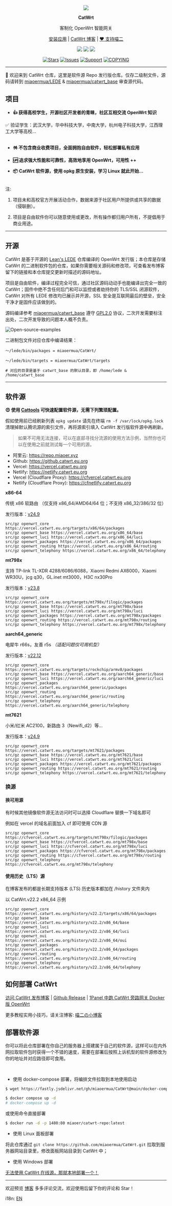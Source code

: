 <p align="center">
<img src="https://fastly.jsdelivr.net/gh/miaoermua/static@main/images/CatWrt_bannerlogo.jpg">
</p>

<p align="center">
<b>CatWrt</b>
</p>

<div align="center">

客制化 OpenWrt 智能网关

[安装应用](https://www.miaoer.net/posts/network/catwrt-install-application) | [CatWrt 博客](https://www.miaoer.net/posts/network/catwrt) | [❤️ 支持喵二](https://www.miaoer.net/sponsor)

<!---  [![](https://img.shields.io/badge/blog-@CatWrt.svg)](https://www.miaoer.net/network/catwrt)  --->

[![](https://img.shields.io/github/v/release/miaoermua/CatWrt)](https://github.com/miaoermua/CatWrt/releases)
[![](https://img.shields.io/docker/stars/miaoer/catwrt-repo)](https://hub.docker.com/r/miaoer/catwrt-repo)
[![](https://img.shields.io/docker/image-size/miaoer/catwrt-repo)](https://hub.docker.com/r/miaoer/catwrt-repo)

[![Stars](https://m3-markdown-badges.vercel.app/stars/3/3/miaoermua/CatWrt)](https://github.com/miaoermua/CatWrt)
[![Issues](https://m3-markdown-badges.vercel.app/issues/1/2/miaoermua/CatWrt)](https://github.com/miaoermua/CatWrt/issues)
[![Support](https://ziadoua.github.io/m3-Markdown-Badges/badges/Sponsor/sponsor1.svg)](https://www.miaoer.net/sponsor)
[![COPYING](https://ziadoua.github.io/m3-Markdown-Badges/badges/LicenceGPLv2/licencegplv23.svg)](https://github.com/miaoermua/CatWrt/blob/main/COPYING)

</div>

***

🐧 欢迎来到 CatWrt 仓库，这里是软件源 Repo 发行版仓库。仅存二级制文件，源码请转到 [miaoermua/LEDE](https://github.com/miaoermua/lede) & [miaoermua/catwrt_base](https://github.com/miaoermua/catwrt_base) 审查源代码。

## 项目

<!--
<img src="https://fastly.jsdelivr.net/gh/miaoermua/static@main/images/CatWrt_gh.jpg">
--->

- **👍 获得高校学生，开源社区开发者的青睐，社区互相交流 OpenWrt 知识**<br>

✅ 验证学生：武汉大学，华中科技大学，中南大学，杭州电子科技大学，江西理工大学等高校...<br><br>

- **🪅 不包含商业收费项目，全面拥抱自由软件，轻松部署私有应用**<br>

- **🆙 追求强大性能和可靠性，高效地享用 OpenWrt，可用性 ++**<br>

- **📦 CatWrt 软件源，使用 opkg 原生安装，学习 Linux 就此开始...**<br><br>

注:

1. 项目未和高校官方开展活动合作，数据来源于社区用户所提供或共享的数据（侵联删）。

2. 项目是自由软件你可以随意使用或更改，所有操作都归用户所有，不提倡用于商业用途。

***

## 开源

CatWrt 是基于开源的 [Lean's LEDE](https://github.com/coolsnowwolf/lede) 仓库编译的 OpenWrt 发行版；本仓库是存储 CatWrt 的二进制软件包的仓库，如果你需要相关源码和修改项，可查看发布博客留下的链接和本仓库提交更新时描述的源码地址。

项目是自由软件，编译过程完全可信，通过社区源码动动手也能编译出完全一致的 CatWrt；固件中绝不含任何后门和可以监控或者劫持你的 TLS/SSL 闭源软件，CatWrt 对所有 LEDE 修改均已展示并开源，SSL 安全是互联网最后的壁垒，安全干净才是固件应该做到的。

源码编译参考 [miaoermua/catwrt_base](https://github.com/miaoermua/catwrt_base) 遵守 [GPL2.0](https://github.com/miaoermua/CatWrt/blob/main/COPYING) 协议，二次开发需要标注出处，二次开发导致的问题本人概不负责。

![Open-source-examples](https://fastly.jsdelivr.net/gh/miaoermua/static@main/blog/23-02-28/opensource.jpg)

二进制包文件对应仓库中编译结果：

```
～/lede/bin/packages = miaoermua/CatWrt/

～/lede/bin/targets = miaoermua/CatWrt/targets

# 对应的目录是基于 catwrt_base 的默认目录，即 /home/lede & /home/catwrt_base
```

***

## 软件源

**😍 使用 [Cattools](https://www.miaoer.net/posts/blog/cattools) 可快速配置软件源，无需下列繁琐配置。**

假如使用前已经刷新列表 `opkg update` 请先在终端 `rm -f /var/lock/opkg.lock` 清理掉默认腾讯源的索引文件，再将源索引填入 CatWrt 发行版软件源中再刷新。

> 如果不可用无法连接，可以在底部寻找分流源的使用方法示例，当然你也可以在使用之前就测试每一个可用的源。

- 阿里云: https://repo.miaoer.xyz
- Github: https://github.catwrt.eu.org
- Vercel: https://vercel.catwrt.eu.org
- Netlify: https://netlify.catwrt.eu.org
- Vercel (Cloudflare Proxy): https://cfvercel.catwrt.eu.org
- Netlify (Cloudflare Proxy): https://cfnetlify.catwrt.eu.org

**x86-64**

传统 x86 软路由 （仅支持 x86_64/AMD64/64 位；不支持 x86_32/386/32 位）

发行版本：[v24.9](https://www.miaoer.net/posts/network/CatWrt.v24.9.amd64)

```mirrors
src/gz openwrt_core https://vercel.catwrt.eu.org/targets/x86/64/packages
src/gz openwrt_base https://vercel.catwrt.eu.org/x86_64/base
src/gz openwrt_luci https://vercel.catwrt.eu.org/x86_64/luci
src/gz openwrt_packages https://vercel.catwrt.eu.org/x86_64/packages
src/gz openwrt_routing https://vercel.catwrt.eu.org/x86_64/routing
src/gz openwrt_telephony https://vercel.catwrt.eu.org/x86_64/telephony
```

**mt798x**

支持 TP-link TL-XDR 4288/6086/6088，Xiaomi Redmi AX6000，Xiaomi WR30U，jcg q30，GL.inet mt3000，H3C nx30Pro

发行版本：[v23.8](https://www.miaoer.net/posts/network/catwrt.v23.8)

```mirrors
src/gz openwrt_core https://vercel.catwrt.eu.org/targets/mt798x/filogic/packages
src/gz openwrt_base https://vercel.catwrt.eu.org/mt798x/base
src/gz openwrt_luci https://vercel.catwrt.eu.org/mt798x/luci
src/gz openwrt_packages https://vercel.catwrt.eu.org/mt798x/packages
src/gz openwrt_routing https://vercel.catwrt.eu.org/mt798x/routing
src/gz openwrt_telephony https://vercel.catwrt.eu.org/mt798x/telephony
```

**aarch64_generic**

电犀牛 r66s，友善 r5s *（适配问题仅可用机型）*

发行版本：[v22.12](https://www.miaoer.net/posts/network/catwrt-v22.12-arm)

```mirrors
src/gz openwrt_core https://vercel.catwrt.eu.org/targets/rockchip/armv8/packages
src/gz openwrt_base https://vercel.catwrt.eu.org/aarch64_generic/base
src/gz openwrt_luci https://vercel.catwrt.eu.org/aarch64_generic/luci
src/gz openwrt_packages https://vercel.catwrt.eu.org/aarch64_generic/packages
src/gz openwrt_routing https://vercel.catwrt.eu.org/aarch64_generic/routing
src/gz openwrt_telephony https://vercel.catwrt.eu.org/aarch64_generic/telephony
```

**mt7621**

小米/红米 AC2100，新路由 3（Newifi_d2）等...

发行版本：[v24.9](https://www.miaoer.net/posts/network/CatWrt.v24.9.mt7621)

```mirrors
src/gz openwrt_core https://vercel.catwrt.eu.org/targets/mt7621/packages
src/gz openwrt_base https://vercel.catwrt.eu.org/mt7621/base
src/gz openwrt_luci https://vercel.catwrt.eu.org/mt7621/luci
src/gz openwrt_packages https://vercel.catwrt.eu.org/mt7621/packages
src/gz openwrt_routing https://vercel.catwrt.eu.org/mt7621/routing
src/gz openwrt_telephony https://vercel.catwrt.eu.org/mt7621/telephony
```

### 换源

#### 换可用源

有时候其他镜像软件源无法访问时可以选择 Cloudflare 替换一下域名即可

例如在 vercel 的域名前面加入 cf 即可使用 CDN 源

```mirrors
src/gz openwrt_core https://cfvercel.catwrt.eu.org/targets/mt798x/filogic/packages
src/gz openwrt_base https://cfvercel.catwrt.eu.org/mt798x/base
src/gz openwrt_luci https://cfvercel.catwrt.eu.org/mt798x/luci
src/gz openwrt_packages https://cfvercel.catwrt.eu.org/mt798x/packages
src/gz openwrt_routing https://cfvercel.catwrt.eu.org/mt798x/routing
src/gz openwrt_telephony https://cfvercel.catwrt.eu.org/mt798x/telephony
```

#### 使用历史（LTS）源

在博客发布的都是长期支持版本 (LTS) 历史版本都加在 /history 文件夹内

以 CatWrt.v22.2 x86_64 示例

```mirrors
src/gz openwrt_core https://vercel.catwrt.eu.org/history/v22.2/targets/x86/64/packages
src/gz openwrt_base https://vercel.catwrt.eu.org/history/v22.2/x86_64/base
src/gz openwrt_luci https://vercel.catwrt.eu.org/history/v22.2/x86_64/luci
src/gz openwrt_oui https://vercel.catwrt.eu.org/history/v22.2/x86_64/oui
src/gz openwrt_packages https://vercel.catwrt.eu.org/history/v22.2/x86_64/packages
src/gz openwrt_routing https://vercel.catwrt.eu.org/history/v22.2/x86_64/routing
src/gz openwrt_telephony https://vercel.catwrt.eu.org/history/v22.2/x86_64/telephony
```

## 如何部署 CatWrt

[访问 CatWrt 发布博客](https://www.miaoer.net/posts/network/catwrt) | [Github Release](https://github.com/miaoermua/CatWrt/releases) | [1Panel 中跑 CatWrt 旁路网关 Docker 版 OpenWrt](https://www.miaoer.net/posts/network/1panel-deploy-catwrt-rootfs)

更多教程实用小技巧，请关注博客: [喵二の小博客](https://www.miaoer.net)

## 部署软件源

你可以将此仓库部署在你自己的服务器上搭建属于自己的软件源，这样可以在内外网拉取软件包时获得一个不错的速度，需要在部署后按照上诉机型的软件源修改为你的地址并对应路径即可食用。

<br>

- 使用 docker-compose 部署，将编排文件拉取到本地使用启动

```bash
$ wget https://fastly.jsdelivr.net/gh/miaoermua/CatWrt@main/docker-compose.yml

$ docker compose up -d  
# docker-compose up -d
```

或使用命令直接部署

```bash
$ docker run -d -p 1480:80 miaoer/catwrt-repo:latest
```

- 使用 Linux 面板部署

将此仓库通过 `git clone https://github.com/miaoermua/CatWrt.git` 拉取到服务器网站目录里，修改面板网站目录到 CatWrt 中；

- 使用 Windows 部署

[无法使用 CatWrt 在线源，那就本地部署一个！](https://www.miaoer.net/posts/blog/windows-deploy-catwrt-repo)

***

欢迎预览 [博客](https://www.miaoer.net) 多多评论交流，欢迎使用后留下你的评论和 Star！

i18n: [EN](https://github.com/miaoermua/CatWrt/blob/main/README_EN.md)
